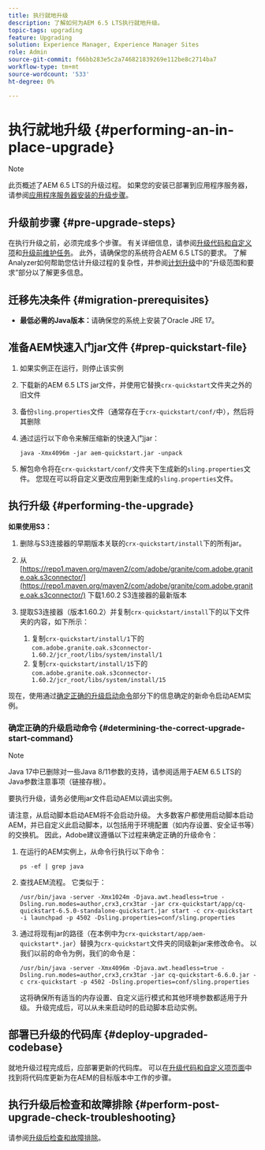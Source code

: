 ```yaml
---
title: 执行就地升级
description: 了解如何为AEM 6.5 LTS执行就地升级。
topic-tags: upgrading
feature: Upgrading
solution: Experience Manager, Experience Manager Sites
role: Admin
source-git-commit: f66bb283e5c2a746821839269e112be8c2714ba7
workflow-type: tm+mt
source-wordcount: '533'
ht-degree: 0%

---
```


# 执行就地升级 {#performing-an-in-place-upgrade}

>[!NOTE]
>
>此页概述了AEM 6.5 LTS的升级过程。 如果您的安装已部署到应用程序服务器，请参阅[应用程序服务器安装的升级步骤](/help/sites-deploying/app-server-upgrade.md)。

## 升级前步骤 {#pre-upgrade-steps}

在执行升级之前，必须完成多个步骤。 有关详细信息，请参阅[升级代码和自定义项](/help/sites-deploying/upgrading-code-and-customizations.md)和[升级前维护任务](/help/sites-deploying/pre-upgrade-maintenance-tasks.md)。 此外，请确保您的系统符合AEM 6.5 LTS的要求。 了解Analyzer如何帮助您估计升级过程的复杂性，并参阅[计划升级](/help/sites-deploying/upgrade-planning.md)中的“升级范围和要求”部分以了解更多信息。

<!--Finally, the downtime during the upgrade can be significally reduced by indexing the repository **before** performing the upgrade. For more information, see [Using Offline Reindexing To Reduce Downtime During an Upgrade](/help/sites-deploying/upgrade-offline-reindexing.md)-->

## 迁移先决条件 {#migration-prerequisites}

* **最低必需的Java版本：**&#x200B;请确保您的系统上安装了Oracle JRE 17。

## 准备AEM快速入门jar文件 {#prep-quickstart-file}

1. 如果实例正在运行，则停止该实例

1. 下载新的AEM 6.5 LTS jar文件，并使用它替换`crx-quickstart`文件夹之外的旧文件

1. 备份`sling.properties`文件（通常存在于`crx-quickstart/conf/`中），然后将其删除

1. 通过运行以下命令来解压缩新的快速入门jar：

   ```shell
   java -Xmx4096m -jar aem-quickstart.jar -unpack
   ```

1. 解包命令将在`crx-quickstart/conf/`文件夹下生成新的`sling.properties`文件。 您现在可以将自定义更改应用到新生成的`sling.properties`文件。

<!-- Alexandru: drafting temporarily

## Content Repository Migration {#content-repository-migration}

This migration is not required if you are upgrading from AEM 6.3. For versions older than 6.3, Adobe provides a tool that can be used to migrate the repository to the new version of the Oak Segment Tar present in AEM 6.3. It is provided as part of the quickstart package and is mandatory for any upgrades that will be using TarMK. Upgrades for environments that are using MongoMK do not require repository migration. For more information on what the benefits of the new Segment Tar format are, see the [Migrating to Oak Segment Tar FAQ](/help/sites-deploying/revision-cleanup.md#online-revision-cleanup-frequently-asked-questions).

The actual migration is performed using the standard AEM quickstart jar file, executed with a new `-x crx2oak` option which executes the crx2oak tool to simplify the upgrade and make it more robust.

>[!NOTE]
>
>If you are performing TarMK repository content migration using the CRX2Oak Quickstart extension, you might remove the **samplecontent** runmode by adding the following to the migration command line:
>
>* `--promote-runmode nosamplecontent`
>

To determine the command that you should run, use the following command:

```shell
java -Xmx4096m -jar aem-quickstart.jar -v -x crx2oak -xargs -- --load-profile <<YOUR_PROFILE>> <<ADDITIONAL_FLAGS>>
```

Where `<<YOUR_PROFILE>>` and `<<ADDITIONAL_FLAGS>>` are replaced with the profile and flags listed in the following table:

<table>
 <tbody>
  <tr>
   <td><strong>Source Repository</strong></td>
   <td><strong>Target Repository</strong></td>
   <td><strong>Profile</strong></td>
   <td><strong>Additional Flags</strong><br /> </td>
  </tr>
  <tr>
   <td>crx2 or TarMK with <code>FileDataStore</code></td>
   <td>TarMK</td>
   <td>segment-fds</td>
   <td>See Troubleshooting section below</td>
  </tr>
  <tr>
   <td>crx2</td>
   <td>MongoMK</td>
   <td>mongo-from-crx2 </td>
   <td><code>-T mongo-uri=mongo://mongo-host:mongo-port -T mongo-db=mongo-database-name</code></td>
  </tr>
  <tr>
   <td>TarMK or crx2 with <code>S3DataStore</code></td>
   <td>TarMK</td>
   <td>segment-custom-ds</td>
   <td>See Troubleshooting section below</td>
  </tr>
  <tr>
   <td>TarMK with no datastore</td>
   <td>TarMK</td>
   <td>segment-no-ds</td>
   <td> </td>
  </tr>
  <tr>
   <td>MongoMK</td>
   <td>MongoMK</td>
   <td>No migration is needed</td>
   <td> </td>
  </tr>
 </tbody>
</table>

**Where:**

* `mongo-host` is the MongoDB server IP (for example, 127.0.0.1)

* `mongo-port` is the MongoDB server port (for example: 27017)

* `mongo-database-name` represents the name of the database (for example: aem-author)

**You may also require additional switches for the following scenarios:**

* If you are performing the upgrade on a Windows system where Java memory mapping is not handled correctly, add the `--disable-mmap` parameter to the command.

For additional instructions on using the crx2oak tool, see Using the [CRX2Oak Migration Tool](/help/sites-deploying/using-crx2oak.md). The crx2oak helper JAR can be manually upgraded if needed, by manually replacing it with newer versions after unpacking the quickstart. Its location in the AEM installation folder is: `<aem-install>/crx-quickstart/opt/extensions/crx2oak.jar`. The newest version of the CRX2Oak migration tool is available for download from the Adobe Repository at: [https://repo1.maven.org/maven2/com/adobe/granite/crx2oak/](https://repo1.maven.org/maven2/com/adobe/granite/crx2oak/)

If the migration has completed successfully, the tool will exit with an exit code of zero. Additionally, check for WARN and ERROR messages in the `upgrade.log` file, located under `crx-quickstart/logs` in the AEM installation directory, as these could indicate non-fatal errors that occurred during the migration.

Check the configuration files beneath `crx-quickstart/install` folder. If a migration was necessary these will be updated to reflect the target repository.

**A note on datastores:**

While `FileDataStore` is the new default for AEM 6.3 installations, using an external datastore is not required. While using an external datastore is recommended as a best practice for production deployments, it is not a prerequisite to upgrade. Due to the complexity already present in upgrading AEM, Adobe recommends performing the upgrade without doing a datastore migration. If desired, a datastore migration can be executed afterwards as a separate effort.

## Troubleshooting Migration Issues {#troubleshooting-migration-issues}

Skip this section if you are upgrading from 6.3. While the provided crx2oak profiles should meet the needs of most customers, there are times when additional parameters will be necessary. If you run into an error during your migration, it is possible that there are aspects of your environment that require additional configuration options to be provided. If so, you will likely encounter the following error:

**Checkpoints are not copied, because no external datastore has been specified. This will result in the full repository reindexing on the first start. Use --skip-checkpoints to force the migration or see https://jackrabbit.apache.org/oak/docs/migration.html#Checkpoints_migration for more info.**

For some reason, the migration process needs access to binaries in the datastore and is unable to find it. To specify your datastore configuration, include the following flags in the `<<ADDITIONAL_FLAGS>>` portion of your migration command:

**For S3 datastores:**

```shell
--src-s3config=/path/to/SharedS3DataStore.config --src-s3datastore=/path/to/datastore
```

Where `/path/to/SharedS3DataStore.config` represents the path to your S3 datastore config file and `/path/to/datastore` represents the path to your S3 datastore.

**For File datastores:**

```shell
--src-datastore=/path/to/datastore
```

Where `/path/to/datastore` represents the path to your File Datastore.

-->

## 执行升级 {#performing-the-upgrade}

**如果使用S3：**

1. 删除与S3连接器的早期版本关联的`crx-quickstart/install`下的所有jar。

1. 从[https://repo1.maven.org/maven2/com/adobe/granite/com.adobe.granite.oak.s3connector/](https://repo1.maven.org/maven2/com/adobe/granite/com.adobe.granite.oak.s3connector/) <!-- Alexandru: this is a stub link for now -->下载1.60.2 S3连接器的最新版本

1. 提取S3连接器（版本1.60.2）并复制`crx-quickstart/install`下的以下文件夹的内容，如下所示：

   1. 复制`crx-quickstart/install/1`下的`com.adobe.granite.oak.s3connector-1.60.2/jcr_root/libs/system/install/1`
   1. 复制`crx-quickstart/install/15`下的`com.adobe.granite.oak.s3connector-1.60.2/jcr_root/libs/system/install/15`

现在，使用通过[确定正确的升级启动命令](#determining-the-correct-upgrade-start-command)部分下的信息确定的新命令启动AEM实例。

### 确定正确的升级启动命令 {#determining-the-correct-upgrade-start-command}

>[!NOTE]
>
>Java 17中已删除对一些Java 8/11参数的支持，请参阅适用于AEM 6.5 LTS的Java参数注意事项（链接存根）。

要执行升级，请务必使用jar文件启动AEM以调出实例。

请注意，从启动脚本启动AEM将不会启动升级。 大多数客户都使用启动脚本启动AEM，并已自定义此启动脚本，以包括用于环境配置（如内存设置、安全证书等）的交换机。 因此，Adobe建议遵循以下过程来确定正确的升级命令：

1. 在运行的AEM实例上，从命令行执行以下命令：

   ```shell
   ps -ef | grep java
   ```

1. 查找AEM流程。 它类似于：

   ```shell
   /usr/bin/java -server -Xmx1024m -Djava.awt.headless=true -Dsling.run.modes=author,crx3,crx3tar -jar crx-quickstart/app/cq-quickstart-6.5.0-standalone-quickstart.jar start -c crx-quickstart -i launchpad -p 4502 -Dsling.properties=conf/sling.properties
   ```

1. 通过将现有jar的路径（在本例中为`crx-quickstart/app/aem-quickstart*.jar`）替换为`crx-quickstart`文件夹的同级新jar来修改命令。 以我们以前的命令为例，我们的命令是：

   ```shell
   /usr/bin/java -server -Xmx4096m -Djava.awt.headless=true -Dsling.run.modes=author,crx3,crx3tar -jar cq-quickstart-6.6.0.jar -c crx-quickstart -p 4502 -Dsling.properties=conf/sling.properties
   ```

   这将确保所有适当的内存设置、自定义运行模式和其他环境参数都适用于升级。 升级完成后，可以从未来启动时的启动脚本启动实例。

## 部署已升级的代码库 {#deploy-upgraded-codebase}

就地升级过程完成后，应部署更新的代码库。 可以在[升级代码和自定义项页面](/help/sites-deploying/upgrading-code-and-customizations.md)中找到将代码库更新为在AEM的目标版本中工作的步骤。

## 执行升级后检查和故障排除 {#perform-post-upgrade-check-troubleshooting}

请参阅[升级后检查和故障排除](/help/sites-deploying/post-upgrade-checks-and-troubleshooting.md)。
